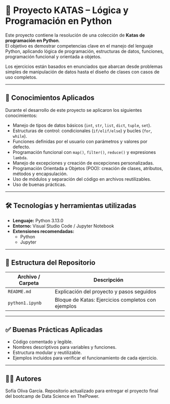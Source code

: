 # 🐍 Proyecto KATAS – Lógica y Programación en Python

Este proyecto contiene la resolución de una colección de **Katas de programación en Python**.  
El objetivo es demostrar competencias clave en el manejo del lenguaje Python, aplicando lógica de programación, estructuras de datos, funciones, programación funcional y orientada a objetos.

Los ejercicios están basados en enunciados que abarcan desde problemas simples de manipulación de datos hasta el diseño de clases con casos de uso completos.

---

## 🧠 Conocimientos Aplicados

Durante el desarrollo de este proyecto se aplicaron los siguientes conocimientos:

- Manejo de tipos de datos básicos (`int`, `str`, `list`, `dict`, `tuple`, `set`).
- Estructuras de control: condicionales (`if/elif/else`) y bucles (`for`, `while`).
- Funciones definidas por el usuario con parámetros y valores por defecto.
- Programación funcional con `map()`, `filter()`, `reduce()` y expresiones `lambda`.
- Manejo de excepciones y creación de excepciones personalizadas.
- Programación Orientada a Objetos (POO): creación de clases, atributos, métodos y encapsulación.
- Uso de módulos y separación del código en archivos reutilizables.
- Uso de buenas prácticas.

---

## 🛠 Tecnologías y herramientas utilizadas

- **Lenguaje:** Python 3.13.0
- **Entorno:** Visual Studio Code / Jupyter Notebook
- **Extensiones recomendadas:**
  - Python
  - Jupyter
    
---

## 📁 Estructura del Repositorio

| Archivo / Carpeta | Descripción |
|-------------------|-------------|
| `README.md`       | Explicación del proyecto y pasos seguidos |
| `python1.ipynb`   | Bloque de Katas: Ejercicios completos con ejemplos |

---

## ✅ Buenas Prácticas Aplicadas
  - Código comentado y legible.
  - Nombres descriptivos para variables y funciones.
  - Estructura modular y reutilizable.
  - Ejemplos incluidos para verificar el funcionamiento de cada ejercicio.

---

## 👩‍💻 Autores

Sofía Oliva García.
Repositorio actualizado para entregar el proyecto final del bootcamp de Data Science en ThePower.




